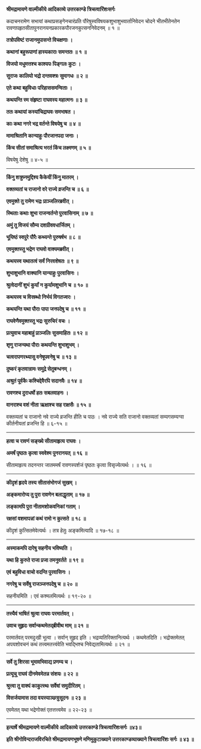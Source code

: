 **श्रीमद्रामायणे वाल्मीकीये आदिकाव्ये उत्तरकाण्डे त्रिचत्वारिंशःसर्गः**

कदाचनरामेण सभायां कथाप्रसङ्गेनचारंप्रति पौरेषुस्वविषयकशुभाशुभवार्तानिवेदन चोदने भीतभीतेनतेन रावणापहृतसीतापुनरानयनप्रकारकपौरजनकुत्सननिवेदनम् ॥ १ ॥

**तत्रोपविष्टं राजानमुपासन्ते विचक्षणाः ।**

**कथानां बहुरूपाणां हास्यकाराः समन्ततः ॥ १ ॥**

**विजयो मधुमत्तश्च काश्यपः पिङ्गलः कुटः ।**

**सुराजः कालियो भद्रो दन्तवक्त्रः सुमागधः ॥ २ ॥**

**एते कथा बहुविधाः परिहाससमन्विताः ।**

**कथयन्ति स्म संहृष्टा राघवस्य महात्मनः ॥ ३ ॥**

**ततः कथायां कस्यांचिद्राघवः समभाषत ।**

**काः कथा नगरे भद्र वर्तन्ते विषयेषु च ॥ ४ ॥**

**मामाश्रितानि कान्याहुः पौरजानपदा जनाः ।**

**किंच सीतां समाश्रित्य भरतं किंच लक्ष्मणम् ॥ ५ ॥**

विषयेषु देशेषु ॥ ४-५ ॥

****

**किंनु शत्रुघ्नमुद्दिश्य कैकेयीं किंनु मातरम् ।**

**वक्तव्यतां च राजानो वरे राज्ये व्रजन्ति च ॥ ६ ॥**

**एवमुक्ते तु रामेण भद्रः प्राञ्जलिरब्रवीत् ।**

**स्थिताः कथाः शुभा राजन्वर्तन्ते पुरवासिनाम् ॥ ७ ॥**

**अमुं तु विजयं सौम्य दशग्रीववधार्जितम् ।**

**भूयिष्ठं स्वपुरे पौरैः कथ्यन्ते पुरुषर्षभ ॥ ८ ॥**

**एवमुक्तस्तु भद्रेण राघवो वाक्यमब्रवीत् ।**

**कथयस्व यथातत्वं सर्वं निरवशेषतः ॥ ९ ॥**

**शुभाशुभानि वाक्यानि यान्याहुः पुरवासिनः ।**

**श्रुत्वेदानीं शुभं कुर्यां न कुर्यामशुभानि च ॥ १० ॥**

**कथयस्व च विस्रब्धो निर्भयं विगतज्वरः ।**

**कथयन्ति यथा पौराः पापा जनपदेषु च ॥ ११ ॥**

**राघवेणैवमुक्तस्तु भद्रः सुरुचिरं वचः ।**

**प्रत्युवाच महाबाहुं प्राञ्जलिः सुसमाहितः ॥ १२ ॥**

**शृणु राजन्यथा पौराः कथयन्ति शुभाशुभम् ।**

**चत्वरापणरथ्यासु वनेषूपवनेषु च ॥ १३ ॥**

**दुष्करं कृतवान्रामः समुद्रे सेतुबन्धनम् ।**

**अश्रुतं पूर्वकैः कश्चिद्देवैरपि सदानवैः ॥ १४ ॥**

**रावणश्च दुराधर्षो हतः सबलवाहनः ।**

**वानराश्च वशं नीता ऋक्षाश्च सह राक्षसैः ॥ १५ ॥**

वक्तव्यतां च राजानो नवे राज्ये व्रजन्ति हीति च पाठः । नवे राज्ये सति राजानो वक्तव्यतां सम्यगसम्यग्वा कीर्तनीयतां व्रजन्ति हि ॥ ६-१५ ॥

****

**हत्वा च रावणं सङ्ख्ये सीतामाहृत्य राघवः ।**

**अमर्षं पृष्ठतः कृत्वा स्ववेश्म पुनरानयत् ॥ १६ ॥**

सीतामाहृत्य तदनन्तर जातममर्षं रावणस्पर्शजं पृष्ठतः कृत्वा विसृज्येत्यर्थः । ॥ १६ ॥

****

**कीदृशं हृदये तस्य सीतासंभोगजं सुखम् ।**

**अङ्कमारोप्य तु पुरा रावणेन बलाद्धृताम् ॥ १७ ॥**

**लङ्कामपि पुरा नीतामशोकवनिकां गताम् ।**

**रक्षसां वशमापन्नां कथं रामो न कुत्सते ॥ १८ ॥**

कीदृशं कुत्सितमेवेत्यर्थः । तत्र हेतुः अङ्कमित्यादि ॥ १७-१८ ॥

****

**अस्माकमपि दारेषु सहनीय भविष्यति ।**

**यथा हि कुरुते राजा प्रजा तमनुवर्तते ॥ १९ ॥**

**एवं बहुविधा वाचो वदन्ति पुरवासिनः ।**

**नगरेषु च सर्वेषु राजञ्जनपदेषु च ॥ २० ॥**

सहनीयमिति । एवं कश्मलमित्यर्थः ॥ १९-२० ॥

****

**तस्यैवं भाषितं श्रुत्वा राघवः परमार्तवत् ।**

**उवाच सुहृदः सर्वान्कथमेतद्ब्रीवीथ माम् ॥ २१ ॥**

परमार्तवत् परमदुःखी भूत्वा । सर्वान् सुहृद इति । भद्रव्यतिरिक्तानित्यर्थः । कथमेतदिति । भद्रोक्तमेतत् अपयशोवचनं कथं तत्त्वमतत्त्वंवेति भवद्भिश्च निवेद्यतामित्यर्थः ॥ २१ ॥

****

**सर्वे तु शिरसा भूमावभिवाद्य प्रणम्य च ।**

**प्रत्यूचू राघवं दीनमेवमेतन्न संशयः ॥ २२ ॥**

**श्रुत्त्वा तु वाक्यं काकुत्स्थः सर्वेषां समुदीरितम् ।**

**विसर्जयामास तदा वयस्याञ्छत्रुसूदनः ॥ २३ ॥**

एवमेतत् यथा भद्रेणोक्तं एतत्तत्त्वमेव ॥ २२-२३ ॥

****

**इत्यार्षे श्रीमद्रामायणे वाल्मीकीये आदिकाव्ये उत्तरकाण्डे त्रिचत्वारिंशःसर्गः ॥४३॥**

**इति श्रीगोविन्दराजविरचिते श्रीमद्रामायणभूषणे मणिमुकुटाख्याने उत्तरकाण्डव्याख्याने त्रिचत्वारिंशः सर्गः ॥ ४३ ॥**
